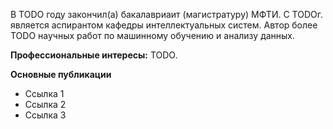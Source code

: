 В TODO году закончил(а) бакалавриаит (магистратуру) МФТИ.  С TODOг. является аспирантом кафедры интеллектуальных систем. Автор более TODO научных работ по машинному обучению и анализу данных.

**Профессиональные интересы:** TODO.

**Основные публикации**
* Ссылка 1 
* Ссылка 2
* Ссылка 3

